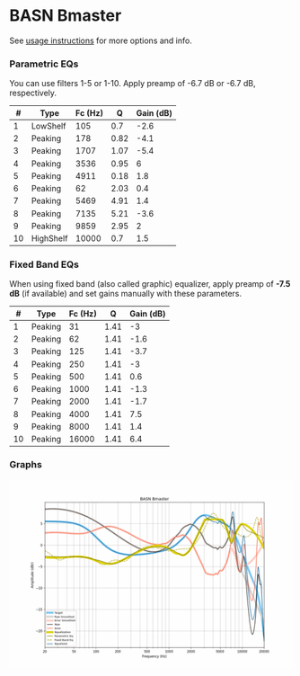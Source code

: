 # BASN Bmaster
See [usage instructions](https://github.com/jaakkopasanen/AutoEq#usage) for more options and info.

### Parametric EQs
You can use filters 1-5 or 1-10. Apply preamp of -6.7 dB or -6.7 dB, respectively.

|   # | Type      |   Fc (Hz) |    Q |   Gain (dB) |
|-----|-----------|-----------|------|-------------|
|   1 | LowShelf  |       105 | 0.7  |        -2.6 |
|   2 | Peaking   |       178 | 0.82 |        -4.1 |
|   3 | Peaking   |      1707 | 1.07 |        -5.4 |
|   4 | Peaking   |      3536 | 0.95 |         6   |
|   5 | Peaking   |      4911 | 0.18 |         1.8 |
|   6 | Peaking   |        62 | 2.03 |         0.4 |
|   7 | Peaking   |      5469 | 4.91 |         1.4 |
|   8 | Peaking   |      7135 | 5.21 |        -3.6 |
|   9 | Peaking   |      9859 | 2.95 |         2   |
|  10 | HighShelf |     10000 | 0.7  |         1.5 |

### Fixed Band EQs
When using fixed band (also called graphic) equalizer, apply preamp of **-7.5 dB** (if available) and set gains manually with these parameters.

|   # | Type    |   Fc (Hz) |    Q |   Gain (dB) |
|-----|---------|-----------|------|-------------|
|   1 | Peaking |        31 | 1.41 |        -3   |
|   2 | Peaking |        62 | 1.41 |        -1.6 |
|   3 | Peaking |       125 | 1.41 |        -3.7 |
|   4 | Peaking |       250 | 1.41 |        -3   |
|   5 | Peaking |       500 | 1.41 |         0.6 |
|   6 | Peaking |      1000 | 1.41 |        -1.3 |
|   7 | Peaking |      2000 | 1.41 |        -1.7 |
|   8 | Peaking |      4000 | 1.41 |         7.5 |
|   9 | Peaking |      8000 | 1.41 |         1.4 |
|  10 | Peaking |     16000 | 1.41 |         6.4 |

### Graphs
![](./BASN%20Bmaster.png)
